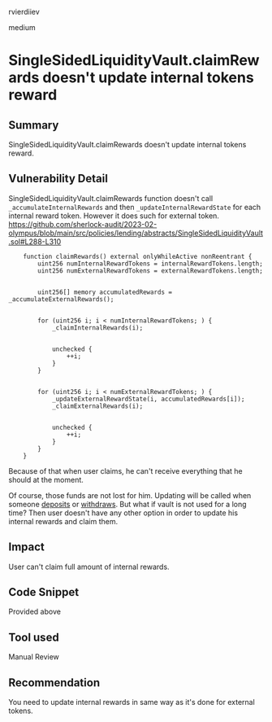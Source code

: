 rvierdiiev

medium

# SingleSidedLiquidityVault.claimRewards doesn't update internal tokens reward

## Summary
SingleSidedLiquidityVault.claimRewards doesn't update internal tokens reward.
## Vulnerability Detail
SingleSidedLiquidityVault.claimRewards function doesn't call `_accumulateInternalRewards` and then `_updateInternalRewardState` for each internal reward token. However it does such for external token.
https://github.com/sherlock-audit/2023-02-olympus/blob/main/src/policies/lending/abstracts/SingleSidedLiquidityVault.sol#L288-L310
```solidity
    function claimRewards() external onlyWhileActive nonReentrant {
        uint256 numInternalRewardTokens = internalRewardTokens.length;
        uint256 numExternalRewardTokens = externalRewardTokens.length;


        uint256[] memory accumulatedRewards = _accumulateExternalRewards();


        for (uint256 i; i < numInternalRewardTokens; ) {
            _claimInternalRewards(i);


            unchecked {
                ++i;
            }
        }


        for (uint256 i; i < numExternalRewardTokens; ) {
            _updateExternalRewardState(i, accumulatedRewards[i]);
            _claimExternalRewards(i);


            unchecked {
                ++i;
            }
        }
    }
```

Because of that when user claims, he can't receive everything that he should at the moment.

Of course, those funds are not lost for him. Updating will be called when someone [deposits](https://github.com/sherlock-audit/2023-02-olympus/blob/main/src/policies/lending/abstracts/SingleSidedLiquidityVault.sol#L518) or [withdraws](https://github.com/sherlock-audit/2023-02-olympus/blob/main/src/policies/lending/abstracts/SingleSidedLiquidityVault.sol#L575). 
But what if vault is not used for a long time? Then user doesn't have any other option in order to update his internal rewards and claim them.
## Impact
User can't claim full amount of internal rewards.
## Code Snippet
Provided above
## Tool used

Manual Review

## Recommendation
You need to update internal rewards in same way as it's done for external tokens.